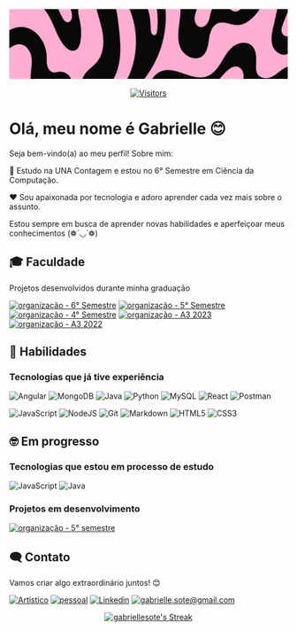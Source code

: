  <img src="https://github.com/gabriellesote/gabriellesote/blob/main/banner-image/banners%20(1).png">

 <div align=center> 

 [![Visitors](https://api.visitorbadge.io/api/combined?path=https%3A%2F%2Fgithub.com%2Fgabriellesote&label=visitors%20(today%2Ftotal)&labelColor=%23ffa6ce&countColor=%23ffffff)](https://visitorbadge.io/status?path=https%3A%2F%2Fgithub.com%2Fgabriellesote)
 </div>
 
<h1> Olá, meu nome é Gabrielle  😊 </h1>

 <p> 
Seja bem-vindo(a) ao meu perfil! Sobre mim: 
  
 🏫  Estudo na UNA Contagem e  estou no 6° Semestre em Ciência da Computação.
  
 ❤️ Sou apaixonada por tecnologia e adoro aprender cada vez mais sobre o assunto. 
  
  
  Estou sempre em busca de aprender novas habilidades e aperfeiçoar meus conhecimentos (❁´◡`❁)
 </p>

 ## 🎓 Faculdade 

<p> Projetos desenvolvidos durante minha graduação </p>

[![organização - 6° Semestre](https://img.shields.io/badge/organização-6°_Semestre-yellow?style=for-the-badge&logo=github)](https://github.com/S6-2025)
[![organização - 5° Semestre](https://img.shields.io/badge/organização-5°_Semestre-green?style=for-the-badge&logo=github)](https://github.com/S5-2024)
[![organização - 4° Semestre](https://img.shields.io/badge/organização-4°_Semestre-pink?style=for-the-badge&logo=github)](https://github.com/S4-2024)
[![organização - A3 2023](https://img.shields.io/badge/organização-3°_Semestre-purple?style=for-the-badge&logo=github)](https://github.com/A3-2023)
[![organização - A3 2022](https://img.shields.io/badge/organização-1°_Semestre-blue?style=for-the-badge&logo=github)](https://github.com/Calvao-Bueno)



## 🌟 Habilidades

<h3> Tecnologias que já tive experiência </h3>

![Angular](https://img.shields.io/badge/Angular-DD0031?style=for-the-badge&logo=angular&logoColor=white)
![MongoDB](https://img.shields.io/badge/MongoDB-%234ea94b.svg?style=for-the-badge&logo=mongodb&logoColor=white)
![Java](https://img.shields.io/badge/java-%23ED8B00.svg?style=for-the-badge&logo=openjdk&logoColor=white)
![Python](https://img.shields.io/badge/python-3670A0?style=for-the-badge&logo=python&logoColor=ffdd54)
![MySQL](https://img.shields.io/badge/MySQL-00000F?style=for-the-badge&logo=mysql&logoColor=white)
![React](https://img.shields.io/badge/React-20232A?style=for-the-badge&logo=react&logoColor=61DAFB)
![Postman](https://img.shields.io/badge/Postman-FF6C37.svg?style=for-the-badge&logo=Postman&logoColor=white)

![JavaScript](https://img.shields.io/badge/JavaScript-F7DF1E?style=for-the-badge&logo=javascript&logoColor=black)
![NodeJS](https://img.shields.io/badge/node.js-6DA55F?style=for-the-badge&logo=node.js&logoColor=white)
![Git](https://img.shields.io/badge/GIT-E44C30?style=for-the-badge&logo=git&logoColor=white)
![Markdown](https://img.shields.io/badge/Markdown-000?style=for-the-badge&logo=markdown)
![HTML5](https://img.shields.io/badge/HTML5-E34F26?style=for-the-badge&logo=html5&logoColor=white)
![CSS3](https://img.shields.io/badge/CSS3-1572B6?style=for-the-badge&logo=css3&logoColor=white)
 
## 🤓 Em progresso 
<h3>Tecnologias que estou em processo de estudo </h3>

![JavaScript](https://img.shields.io/badge/JavaScript-F7DF1E?style=for-the-badge&logo=javascript&logoColor=black)
![Java](https://img.shields.io/badge/java-%23ED8B00.svg?style=for-the-badge&logo=openjdk&logoColor=white)

 <h3>Projetos em desenvolvimento</h3>

 [![organização - 5° semestre](https://img.shields.io/badge/organização-5°_semestre-pink?style=for-the-badge&logo=github)](https://github.com/S5-2024)



 

## 🗨️ Contato

<p>Vamos criar algo extraordinário juntos! 😊</p>

[![Artístico](https://img.shields.io/badge/Artístico-833AB4?style=for-the-badge&logo=instagram)](https://www.instagram.com/ga_baralou/)
[![pessoal](https://img.shields.io/badge/pessoal-5B51D8?style=for-the-badge&logo=instagram)](https://www.instagram.com/gabi.sote/)
[![Linkedin](https://img.shields.io/badge/Linkedin-0e76a8?style=for-the-badge&logo=linkedin)](https://www.linkedin.com/in/gabrielle-teixeira-a9624329a/)
[![gabrielle.sote@gmail.com](https://img.shields.io/badge/gabrielle.sote%40gmail.com-black?style=for-the-badge&logo=gmail)](mailto:gabrielle.sote@gmail.com?)


 


 <div align="center" >
  <a href="https://github.com/gabriellesote">

  
   
![gabriellesote's Streak](https://github-readme-streak-stats.herokuapp.com/?user=gabriellesote&theme=dracula&hide_border=true&layout=compact)
</div>
 
<!---
gabriellesote/gabriellesote is a ✨ special ✨ repository because its `README.md` (this file) appears on your GitHub profile.
You can click the Preview link to take a look at your changes.
